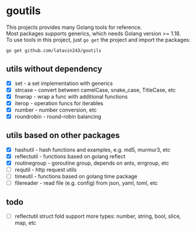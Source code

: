 # goutils

This projects provides many Golang tools for reference.  
Most packages supports generics, which needs Golang version >= 1.18.  
To use tools in this project, just `go get` the project and import the packages:

```bash
go get github.com/latavin243/goutils
```

## utils without dependency

- [x] set - a set implementation with generics
- [x] strcase - convert between camelCase, snake_case, TitleCase, etc
- [x] fnwrap - wrap a func with additional functions
- [x] iterop - operation funcs for iterables
- [x] number - number conversion, etc
- [x] roundrobin - round-robin balancing

## utils based on other packages

- [x] hashutil - hash functions and examples, e.g. md5, murmur3, etc
- [x] reflectutil - functions based on golang reflect
- [x] routinegroup - goroutine group, depends on ants, errgroup, etc
- [ ] requtil - http request utils
- [ ] timeutil - functions based on golang time package
- [ ] filereader - read file (e.g. config) from json, yaml, toml, etc

## todo

- [ ] reflectutil struct fold support more types: number, string, bool, slice, map, etc
